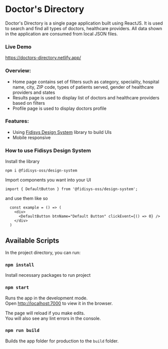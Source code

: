 <h1>Doctor's Directory</h1>
<p>Doctor's Directory is a single page application built using ReactJS. It is used to search and find all types of doctors, healthcare providers. All data shown in the application are consumed from local JSON files.</p>

### Live Demo

https://doctors-directory.netlify.app/

### Overview:
- Home page contains set of filters such as category, speciality, hospital name, city, ZIP code, types of patients served, gender of healthcare providers and states
- Results page is used to display list of doctors and healthcare providers based on filters
- Profile page is used to display doctors profile

### Features:
- Using [Fidisys Design System](https://www.npmjs.com/package/@fidisys-oss/design-system) library to build UIs
- Mobile responsive

### How to use Fidisys Design System

Install the library

`npm i @fidisys-oss/design-system`

Import components you want into your UI

`import { DefaultButton } from '@fidisys-oss/design-system';`

and use them like so

```
  const example = () => (
    <div>
      <DefaultButton btnName="Default Button" clickEvent={() => 0} />
    </div>
  )
```

## Available Scripts

In the project directory, you can run:

### `npm install`

Install necessary packages to run project

### `npm start`

Runs the app in the development mode.<br>
Open [http://localhost:7000](http://localhost:7000) to view it in the browser.

The page will reload if you make edits.<br>
You will also see any lint errors in the console.

### `npm run build`

Builds the app folder for production to the `build` folder.<br>
